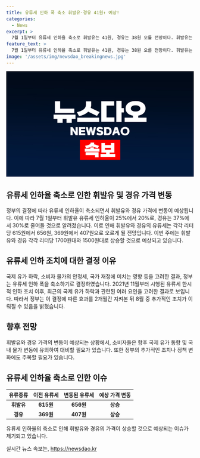 ```yaml
---
title: 유류세 인하 폭 축소 휘발유·경유 41원↑ 예상!
categories:
  - News
excerpt: >
  7월 1일부터 유류세 인하율 축소로 휘발유는 41원, 경유는 38원 오를 전망이다. 휘발유는 1700원대, 경유는 1500원대로 상승할 것으로 예상되며, 정부는 8월 중 유류세 인하 연장 여부를 결정할 예정이다. 처음에는 일시적 조치였던 유류세 인하가 국제 유가와 물가 등 여러 요인을 고려해 계속 조정되고 있다.
feature_text: >
  7월 1일부터 유류세 인하율 축소로 휘발유는 41원, 경유는 38원 오를 전망이다. 휘발유는 1700원대, 경유는 1500원대로 상승할 것으로 예상되며, 정부는 8월 중 유류세 인하 연장 여부를 결정할 예정이다. 처음에는 일시적 조치였던 유류세 인하가 국제 유가와 물가 등 여러 요인을 고려해 계속 조정되고 있다.
image: '/assets/img/newsdao_breakingnews.jpg'
---
```


<p><img src="/assets/img/newsdao_breakingnews.jpg" alt="implanttips 속보" /></p>

<h2 data-ke-size="size26">유류세 인하율 축소로 인한 휘발유 및 경유 가격 변동</h2>

<p data-ke-size="size16">정부의 결정에 따라 유류세 인하율이 축소되면서 휘발유와 경유 가격에 변동이 예상됩니다. 이에 따라 7월 1일부터 휘발유 유류세 인하율이 25%에서 20%로, 경유는 37%에서 30%로 줄어들 것으로 알려졌습니다. 이로 인해 휘발유와 경유의 유류세는 각각 리터당 615원에서 656원, 369원에서 407원으로 오르게 될 전망입니다. 이번 주에는 휘발유와 경유 각각 리터당 1700원대와 1500원대로 상승할 것으로 예상되고 있습니다.</p>

<h2 data-ke-size="size26">유류세 인하 조치에 대한 결정 이유</h2>

<p data-ke-size="size16">국제 유가 하락, 소비자 물가의 안정세, 국가 재정에 미치는 영향 등을 고려한 결과, 정부는 유류세 인하 폭을 축소하기로 결정하였습니다. 2021년 11월부터 시행된 유류세 한시적 인하 조치 이후, 최근의 국제 유가 하락과 관련된 여러 요인을 고려한 결과로 보입니다. 따라서 정부는 이 결정에 따른 효과를 2개월간 지켜본 뒤 8월 중 추가적인 조치가 이뤄질 수 있음을 밝혔습니다.</p>

<h2 data-ke-size="size26">향후 전망</h2>

<p data-ke-size="size16">휘발유와 경유 가격의 변동이 예상되는 상황에서, 소비자들은 향후 국제 유가 동향 및 국내 물가 변동에 유의하여 대비할 필요가 있습니다. 또한 정부의 추가적인 조치나 정책 변화에도 주목할 필요가 있습니다.</p>

<h2 data-ke-size="size26">유류세 인하율 축소로 인한 이슈</h2>

<table>
    <thead>
        <tr>
            <th style="text-align: center; height: 17px;"><b>유류종류</b></th>
            <th style="text-align: center; height: 17px;"><b>이전 유류세</b></th>
            <th style="text-align: center; height: 17px;"><b>변동된 유류세</b></th>
            <th style="text-align: center; height: 17px;"><b>예상 가격 변동</b></th>
        </tr>
    </thead>
    <tbody>
        <tr>
            <td style="text-align: center; height: 17px;"><b>휘발유</b></td>
            <td style="text-align: center; height: 17px;"><b>615원</b></td>
            <td style="text-align: center; height: 17px;"><b>656원</b></td>
            <td style="text-align: center; height: 17px;"><b>상승</b></td>
        </tr>
        <tr>
            <td style="text-align: center; height: 17px;"><b>경유</b></td>
            <td style="text-align: center; height: 17px;"><b>369원</b></td>
            <td style="text-align: center; height: 17px;"><b>407원</b></td>
            <td style="text-align: center; height: 17px;"><b>상승</b></td>
        </tr>
    </tbody>
</table>

<p data-ke-size="size16">유류세 인하율의 축소로 인해 휘발유와 경유의 가격이 상승할 것으로 예상되는 이슈가 제기되고 있습니다.</p>
실시간 뉴스 속보는, <a href="https://newsdao.kr" rel="dofollow">https://newsdao.kr</a>


